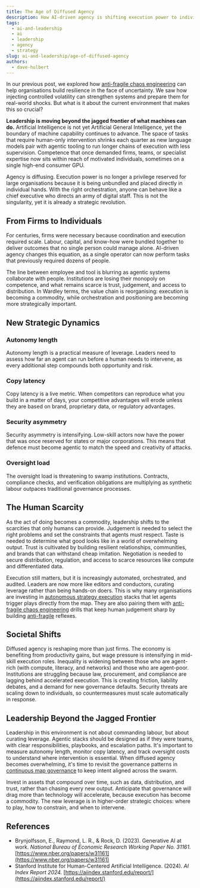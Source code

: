 ```yaml
---
title: The Age of Diffused Agency
description: How AI-driven agency is shifting execution power to individuals and redefining leadership priorities.
tags:
  - ai-and-leadership
  - ai
  - leadership
  - agency
  - strategy
slug: ai-and-leadership/age-of-diffused-agency
authors:
  - dave-hulbert
---
```


In our previous post, we explored how [anti-fragile chaos engineering](/blog/ai-and-leadership/anti-fragile-chaos-engineering) can help organisations build resilience in the face of uncertainty. We saw how injecting controlled volatility can strengthen systems and prepare them for real-world shocks. But what is it about the current environment that makes this so crucial?

**Leadership is moving beyond the jagged frontier of what machines can do.** Artificial Intelligence is not yet Artificial General Intelligence, yet the boundary of machine capability continues to advance. The space of tasks that require human-only intervention shrinks each quarter as new language models pair with agentic tooling to run longer chains of execution with less supervision. Competence that once demanded firms, teams, or specialist expertise now sits within reach of motivated individuals, sometimes on a single high-end consumer GPU.

Agency is diffusing. Execution power is no longer a privilege reserved for large organisations because it is being unbundled and placed directly in individual hands. With the right orchestration, anyone can behave like a chief executive who directs an army of digital staff. This is not the singularity, yet it is already a strategic revolution.

<!-- truncate -->

## From Firms to Individuals

For centuries, firms were necessary because coordination and execution required scale. Labour, capital, and know-how were bundled together to deliver outcomes that no single person could manage alone. AI-driven agency changes this equation, as a single operator can now perform tasks that previously required dozens of people.

The line between employee and tool is blurring as agentic systems collaborate with people. Institutions are losing their monopoly on competence, and what remains scarce is trust, judgement, and access to distribution. In Wardley terms, the value chain is reorganising: execution is becoming a commodity, while orchestration and positioning are becoming more strategically important.

## New Strategic Dynamics

### Autonomy length

Autonomy length is a practical measure of leverage. Leaders need to assess how far an agent can run before a human needs to intervene, as every additional step compounds both opportunity and risk.

### Copy latency

Copy latency is a live metric. When competitors can reproduce what you build in a matter of days, your competitive advantages will erode unless they are based on brand, proprietary data, or regulatory advantages.

### Security asymmetry

Security asymmetry is intensifying. Low-skill actors now have the power that was once reserved for states or major corporations. This means that defence must become agentic to match the speed and creativity of attacks.

### Oversight load

The oversight load is threatening to swamp institutions. Contracts, compliance checks, and verification obligations are multiplying as synthetic labour outpaces traditional governance processes.

## The Human Scarcity

As the act of doing becomes a commodity, leadership shifts to the scarcities that only humans can provide. Judgement is needed to select the right problems and set the constraints that agents must respect. Taste is needed to determine what good looks like in a world of overwhelming output. Trust is cultivated by building resilient relationships, communities, and brands that can withstand cheap imitation. Negotiation is needed to secure distribution, regulation, and access to scarce resources like compute and differentiated data.

Execution still matters, but it is increasingly automated, orchestrated, and audited. Leaders are now more like editors and conductors, curating leverage rather than being hands-on doers. This is why many organisations are investing in [autonomous strategy execution](/blog/ai-and-leadership/autonomous-strategy-execution) stacks that let agents trigger plays directly from the map. They are also pairing them with [anti-fragile chaos engineering](/blog/ai-and-leadership/anti-fragile-chaos-engineering) drills that keep human judgement sharp by building [anti-fragile](/terms/anti-fragile) reflexes.

## Societal Shifts

Diffused agency is reshaping more than just firms. The economy is benefiting from productivity gains, but wage pressure is intensifying in mid-skill execution roles. Inequality is widening between those who are agent-rich (with compute, literacy, and networks) and those who are agent-poor. Institutions are struggling because law, procurement, and compliance are lagging behind accelerated execution. This is creating friction, liability debates, and a demand for new governance defaults. Security threats are scaling down to individuals, so countermeasures must scale automatically in response.

## Leadership Beyond the Jagged Frontier

Leadership in this environment is not about commanding labour, but about curating leverage. Agentic stacks should be designed as if they were teams, with clear responsibilities, playbooks, and escalation paths. It's important to measure autonomy length, monitor copy latency, and track oversight costs to understand where intervention is essential. When diffused agency becomes overwhelming, it's time to revisit the governance patterns in [continuous map governance](/blog/ai-and-leadership/continuous-map-governance) to keep intent aligned across the swarm.

Invest in assets that compound over time, such as data, distribution, and trust, rather than chasing every new output. Anticipate that governance will drag more than technology will accelerate, because execution has become a commodity. The new leverage is in higher-order strategic choices: where to play, how to constrain, and when to intervene.

## References

- Brynjolfsson, E., Raymond, L. R., & Rock, D. (2023). Generative AI at work. *National Bureau of Economic Research Working Paper No. 31161.* [https://www.nber.org/papers/w31161](https://www.nber.org/papers/w31161)
- Stanford Institute for Human-Centered Artificial Intelligence. (2024). *AI Index Report 2024.* [https://aiindex.stanford.edu/report/](https://aiindex.stanford.edu/report/)
